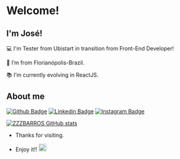 
# Welcome!

 

## I'm José!

 

:computer: I'm Tester from Ubistart in transition
from Front-End Developer!

:house_with_garden: I’m from Florianópolis-Brazil.

:books: I'm currently evolving in ReactJS.

<!-- :outbox_tray: 2021 Goals: create a new project and find a new job. -->

 

## About me

[![Github Badge](https://img.shields.io/badge/-Github-000?style=flat-square&logo=Github&logoColor=white&link=LINK_GIT)](https://github.com/zzzbarros) [![Linkedin Badge](https://img.shields.io/badge/-LinkedIn-blue?style=flat-square&logo=Linkedin&logoColor=white&link=LINK_LINKEDIN)](https://www.linkedin.com/in/zzzbarros/) [![Instagram Badge](https://img.shields.io/badge/Instagram-E4405F?style=for-the-badge&logo=instagram&logoColor=white=LINK_INSTAGRAM)](https://www.instagram.com/zzzbarros/)

[![ZZZBARROS GitHub stats](https://github-readme-stats.vercel.app/api?username=zzzbarros)](https://github.com/zzzbarros/github-readme-stats)


- Thanks for visiting.

- Enjoy it!! <img alt="GIF" src="https://github.com/TheDudeThatCode/TheDudeThatCode/blob/master/Assets/gandalf_parrot.gif" width="20vw" />
